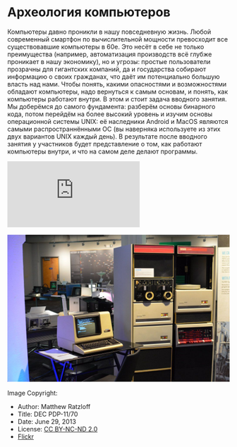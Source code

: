 # Археология компьютеров
Компьютеры давно проникли в нашу повседневную жизнь. Любой современный
смартфон по вычислительной мощности превосходит все существовавшие
компьютеры в 60е. Это несёт в себе не только преимущества (например,
автоматизация производств всё глубже проникает в нашу экономику), но и
угрозы: простые пользователи прозрачны для гигантских компаний, да и
государства собирают информацию о своих гражданах, что даёт им потенциально
большую власть над нами. Чтобы понять, какими опасностями и возможностями
обладают компьютеры, надо вернуться к самым основам, и понять, как
компьютеры работают внутри. В этом и стоит задача вводного занятия.  Мы
доберёмся до самого фундамента: разберём основы бинарного кода, потом
перейдём на более высокий уровень и изучим основы операционной системы UNIX:
её наследники Android и MacOS являются самыми распространнёнными ОС (вы
наверняка используете из этих двух вариантов UNIX каждый день). В результате
после вводного занятия у участников будет представление о том, как работают
компьютеры внутри, и что на самом деле делают программы.

![Ссылка на слайды](https://github.com/arabusov/druzi-prog/releases/download/v1.0/druzi-prog-intro-rc1.pdf)

![DEC PDP-11/70 | Matthew Ratzloff | Flickr](./pdp-11.jpg)

Image Copyright:
  - Author: Matthew Ratzloff
  - Title: DEC PDP-11/70
  - Date: June 29, 2013
  - License: [CC BY-NC-ND 2.0](https://creativecommons.org/licenses/by-nc-nd/2.0/)
  - [Flickr](https://www.flickr.com/photos/mratzloff/9169358863)
